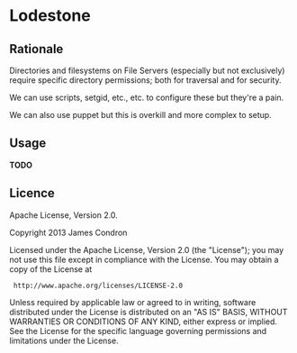 Lodestone
==

Rationale
--

Directories and filesystems on File Servers (especially but not exclusively) require specific directory permissions; both for traversal and for security.

We can use scripts, setgid, etc., etc. to configure these but they're a pain.

We can also use puppet but this is overkill and more complex to setup.


Usage
--

**TODO**


Licence
--

Apache License, Version 2.0.

   Copyright 2013 James Condron

   Licensed under the Apache License, Version 2.0 (the "License");
   you may not use this file except in compliance with the License.
   You may obtain a copy of the License at

     http://www.apache.org/licenses/LICENSE-2.0

   Unless required by applicable law or agreed to in writing, software
   distributed under the License is distributed on an "AS IS" BASIS,
   WITHOUT WARRANTIES OR CONDITIONS OF ANY KIND, either express or implied.
   See the License for the specific language governing permissions and
   limitations under the License.